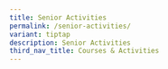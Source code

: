 ```yaml
---
title: Senior Activities
permalink: /senior-activities/
variant: tiptap
description: Senior Activities
third_nav_title: Courses & Activities
---
```

